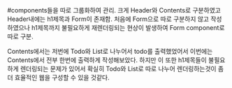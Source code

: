 #components들을 따로 그룹화하여 관리.
크게 Header와 Contents로 구분하였고
Header내에는 h1제목과 Form이 존재함.
처음에 Form으로 따로 구분하지 않고 작성하였으나 h1제목까지 불필요하게 재렌더링되는 현상이 발생하여
Form component로 따로 구분.

Contents에서는 저번에 Todo와 List로 나누어서 todo를 출력했었어서 이번에는
Contents에서 전부 한번에 출력하게 작성해보았다.
하지만 이 또한 h1제목들이 불필요하게 렌더링되는 문제가 있어서 확실히 Todo와 List로
따로 나누어 렌더링하는것이 좀 더 효율적인 웹을 구성할 수 있을 것같다.
